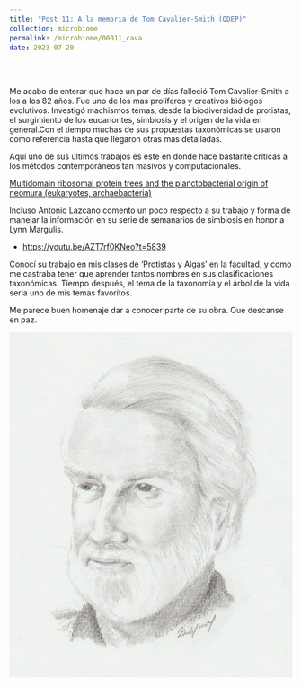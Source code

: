 ```yaml
---
title: "Post 11: A la memoria de Tom Cavalier-Smith (QDEP)"
collection: microbiome
permalink: /microbiome/00011_cava
date: 2023-07-20
---
```


&nbsp;

Me acabo de enterar que hace un par de días falleció Tom Cavalier-Smith a los a los 82 años. Fue uno de los mas prolíferos y creativos biólogos evolutivos. Investigó machismos temas, desde la biodiversidad de protistas, el surgimiento de los eucariontes, simbiosis y el origen de la vida en general.Con el tiempo muchas de sus propuestas taxonómicas se usaron como referencia hasta que llegaron otras mas detalladas.

Aquí uno de sus últimos trabajos es este en donde hace bastante criticas  a los métodos contemporáneos tan masivos y computacionales.

[Multidomain ribosomal protein trees and the planctobacterial origin of neomura (eukaryotes, archaebacteria)](https://link.springer.com/article/10.1007/s00709-019-01442-7)

Incluso Antonio Lazcano comento un poco respecto a su trabajo y forma de manejar la información en su serie de semanarios de simbiosis en honor a Lynn Margulis. 
* <https://youtu.be/AZT7rf0KNeo?t=5839>

Conocí su trabajo en mis clases de ‘Protistas y Algas’ en la facultad, y como me castraba tener que aprender tantos nombres en sus clasificaciones taxonómicas. Tiempo después, el tema de la taxonomía y el árbol de la vida seria uno de mis temas favoritos.

Me parece buen homenaje dar a conocer parte de su obra.
Que descanse en paz.

![euk](/images/microbiome/00011_cav.jpg)
